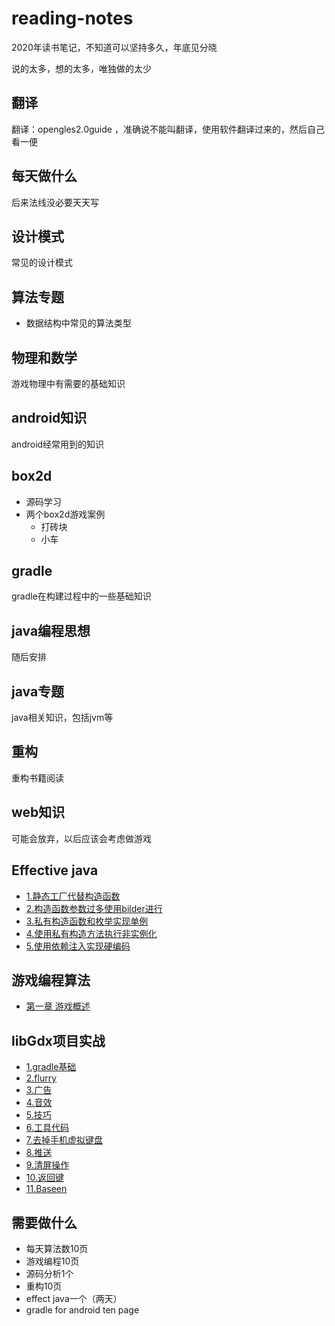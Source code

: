 # reading-notes
2020年读书笔记，不知道可以坚持多久，年底见分晓

说的太多，想的太多，唯独做的太少

## 翻译

翻译：opengles2.0guide ，准确说不能叫翻译，使用软件翻译过来的，然后自己看一便

## 每天做什么

后来法线没必要天天写

## 设计模式

常见的设计模式

## 算法专题

- 数据结构中常见的算法类型

## 物理和数学

游戏物理中有需要的基础知识

## android知识

android经常用到的知识

## box2d

- 源码学习
- 两个box2d游戏案例
  - 打砖块
  - 小车

## gradle

gradle在构建过程中的一些基础知识

## java编程思想

随后安排

## java专题

java相关知识，包括jvm等

## 重构

重构书籍阅读

## web知识

可能会放弃，以后应该会考虑做游戏



## Effective java

- [1.静态工厂代替构造函数](https://github.com/wangwangla/reading-notes/blob/master/effective%20java/doc/1.%E4%BD%BF%E7%94%A8%E9%9D%99%E6%80%81%E5%B7%A5%E5%8E%82%E6%9B%BF%E4%BB%A3%E6%9E%84%E9%80%A0%E5%87%BD%E6%95%B0.md)
- [2.构造函数参数过多使用bilder进行](https://github.com/wangwangla/reading-notes/blob/master/effective%20java/doc/2.%E6%9E%84%E9%80%A0%E5%87%BD%E6%95%B0%E5%8F%82%E6%95%B0%E8%BF%87%E5%A4%9A%E4%BD%BF%E7%94%A8bilder%E8%BF%9B%E8%A1%8C.md)
- [3.私有构造函数和枚举实现单例](https://github.com/wangwangla/reading-notes/blob/master/effective%20java/doc/3.%E7%A7%81%E6%9C%89%E6%9E%84%E9%80%A0%E5%87%BD%E6%95%B0%E5%92%8C%E6%9E%9A%E4%B8%BE%E5%AE%9E%E7%8E%B0%E5%8D%95%E4%BE%8B.md)
- [4.使用私有构造方法执行非实例化](https://github.com/wangwangla/reading-notes/blob/master/effective%20java/doc/4.%E4%BD%BF%E7%94%A8%E7%A7%81%E6%9C%89%E6%9E%84%E9%80%A0%E6%96%B9%E6%B3%95%E6%89%A7%E8%A1%8C%E9%9D%9E%E5%AE%9E%E4%BE%8B%E5%8C%96.md)
- [5.使用依赖注入实现硬编码](https://github.com/wangwangla/reading-notes/blob/master/effective%20java/doc/5.%E4%BD%BF%E7%94%A8%E4%BE%9D%E8%B5%96%E6%B3%A8%E5%85%A5%E5%8F%96%E4%BB%A3%E7%A1%AC%E9%93%BE%E6%8E%A5%E8%B5%84%E6%BA%90.md)

## 游戏编程算法
- [第一章 游戏概述](https://github.com/wangwangla/reading-notes/blob/master/%E6%B8%B8%E6%88%8F%E7%BC%96%E7%A8%8B%E7%AE%97%E6%B3%95/1.%E7%AC%AC%E4%B8%80%E7%AB%A0.md)

## libGdx项目实战
- [1.gradle基础](https://github.com/wangwangla/reading-notes/blob/master/word%20stacks%E7%9F%A5%E8%AF%86%E7%82%B9%E6%80%BB%E7%BB%93/1.gradle%E8%B5%84%E6%BA%90.md)
- [2.flurry](https://github.com/wangwangla/reading-notes/blob/master/word%20stacks%E7%9F%A5%E8%AF%86%E7%82%B9%E6%80%BB%E7%BB%93/2.flurry%E7%9A%84%E6%B7%BB%E5%8A%A0.md)
- [3.广告](https://github.com/wangwangla/reading-notes/blob/master/word%20stacks%E7%9F%A5%E8%AF%86%E7%82%B9%E6%80%BB%E7%BB%93/3.%E5%B9%BF%E5%91%8A.md)
- [4.音效](https://github.com/wangwangla/reading-notes/blob/master/word%20stacks%E7%9F%A5%E8%AF%86%E7%82%B9%E6%80%BB%E7%BB%93/4.%E9%9F%B3%E6%95%88.md)
- [5.技巧](https://github.com/wangwangla/reading-notes/blob/master/word%20stacks%E7%9F%A5%E8%AF%86%E7%82%B9%E6%80%BB%E7%BB%93/5.%E4%BB%A3%E7%A0%81%E4%B9%A6%E5%86%99%E6%8A%80%E5%B7%A7.md)
-  [6.工具代码](https://github.com/wangwangla/reading-notes/blob/master/word%20stacks%E7%9F%A5%E8%AF%86%E7%82%B9%E6%80%BB%E7%BB%93/6.%E5%B7%A5%E5%85%B7%E4%BB%A3%E7%A0%81.md)
- [7.去掉手机虚拟键盘](https://github.com/wangwangla/reading-notes/blob/master/word%20stacks%E7%9F%A5%E8%AF%86%E7%82%B9%E6%80%BB%E7%BB%93/7.%E5%8E%BB%E6%8E%89%E6%89%8B%E6%9C%BA%E5%BA%95%E9%83%A8%E8%99%9A%E6%8B%9F%E9%94%AE%E7%9B%98.md)
- [8.推送](https://github.com/wangwangla/reading-notes/blob/master/word%20stacks%E7%9F%A5%E8%AF%86%E7%82%B9%E6%80%BB%E7%BB%93/8.%E6%8E%A8%E9%80%81.md)
- [9.清屏操作](https://github.com/wangwangla/reading-notes/blob/master/word%20stacks%E7%9F%A5%E8%AF%86%E7%82%B9%E6%80%BB%E7%BB%93/9.%E6%B8%85%E5%B1%8F%E6%93%8D%E4%BD%9C.md)
- [10.返回键](https://github.com/wangwangla/reading-notes/blob/master/word%20stacks%E7%9F%A5%E8%AF%86%E7%82%B9%E6%80%BB%E7%BB%93/10.%E8%BF%94%E5%9B%9E%E9%94%AE.md)
-  [11.Baseen](https://github.com/wangwangla/reading-notes/blob/master/word%20stacks%E7%9F%A5%E8%AF%86%E7%82%B9%E6%80%BB%E7%BB%93/11.BaseScreen.md)

## 需要做什么

- 每天算法数10页
- 游戏编程10页
- 源码分析1个
- 重构10页
- effect java一个（两天）
- gradle for android ten page
